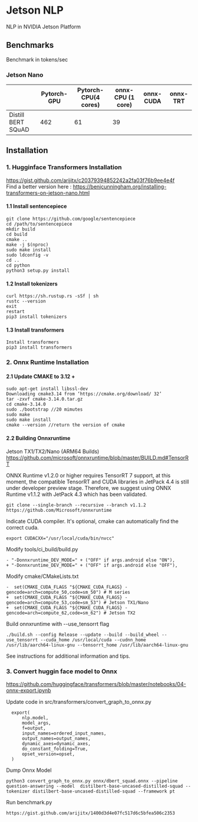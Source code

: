 # Jetson NLP
NLP in NVIDIA Jetson Platform

## Benchmarks

Benchmark in tokens/sec

### Jetson Nano

|                    | Pytorch-GPU | Pytorch-CPU(4 cores) | onnx-CPU (1 core) | onnx-CUDA | onnx-TRT |
|--------------------|-------------|----------------------|-------------------|-----------|----------|
| Distill BERT SQuAD |         462 |                   61 |                39 |           |          |

## Installation

   
### 1. Hugginface Transformers Installation

https://gist.github.com/arijitx/c20379394852242a2fa03f76b9ee4e4f<br>
Find a better version here : https://benjcunningham.org/installing-transformers-on-jetson-nano.html

####  1.1 Install sentencepiece

    git clone https://github.com/google/sentencepiece
    cd /path/to/sentencepiece
    mkdir build
    cd build
    cmake ..
    make -j $(nproc)
    sudo make install
    sudo ldconfig -v
    cd .. 
    cd python
    python3 setup.py install

#### 1.2 Install tokenizers

    curl https://sh.rustup.rs -sSf | sh
    rustc --version
    exit
    restart
    pip3 install tokenizers
    
#### 1.3 Install transformers

    Install transformers
    pip3 install transformers

### 2. Onnx Runtime Installation

#### 2.1 Update CMAKE to 3.12 + 

    sudo apt-get install libssl-dev
    Downloading cmake3.14 from ‘https://cmake.org/download/ 32’
    tar -zxvf cmake-3.14.0.tar.gz
    cd cmake-3.14.0
    sudo ./bootstrap //20 mimutes
    sudo make
    sudo make install
    cmake --version //return the version of cmake
    
#### 2.2 Building Onnxruntime 

Jetson TX1/TX2/Nano (ARM64 Builds)<br>
https://github.com/microsoft/onnxruntime/blob/master/BUILD.md#TensorRT<br>

ONNX Runtime v1.2.0 or higher requires TensorRT 7 support, at this moment, the compatible TensorRT and CUDA libraries in JetPack 4.4 is still under developer preview stage. Therefore, we suggest using ONNX Runtime v1.1.2 with JetPack 4.3 which has been validated.
    
    git clone --single-branch --recursive --branch v1.1.2 https://github.com/Microsoft/onnxruntime
 
Indicate CUDA compiler. It's optional, cmake can automatically find the correct cuda.
  
    export CUDACXX="/usr/local/cuda/bin/nvcc"
 
Modify tools/ci_build/build.py

    - "-Donnxruntime_DEV_MODE=" + ("OFF" if args.android else "ON"),
    + "-Donnxruntime_DEV_MODE=" + ("OFF" if args.android else "OFF"),
 
Modify cmake/CMakeLists.txt

    -  set(CMAKE_CUDA_FLAGS "${CMAKE_CUDA_FLAGS} -gencode=arch=compute_50,code=sm_50") # M series
    +  set(CMAKE_CUDA_FLAGS "${CMAKE_CUDA_FLAGS} -gencode=arch=compute_53,code=sm_53") # Jetson TX1/Nano 
    +  set(CMAKE_CUDA_FLAGS "${CMAKE_CUDA_FLAGS} -gencode=arch=compute_62,code=sm_62") # Jetson TX2
 
Build onnxruntime with --use_tensorrt flag

    ./build.sh --config Release --update --build --build_wheel --use_tensorrt --cuda_home /usr/local/cuda --cudnn_home /usr/lib/aarch64-linux-gnu --tensorrt_home /usr/lib/aarch64-linux-gnu
 
 
See instructions for additional information and tips.
### 3. Convert huggin face model to Onnx
https://github.com/huggingface/transformers/blob/master/notebooks/04-onnx-export.ipynb<br>

Update code in src/transformers/convert_graph_to_onnx.py

      export(
          nlp.model,
          model_args,
          f=output,
          input_names=ordered_input_names,
          output_names=output_names,
          dynamic_axes=dynamic_axes,
          do_constant_folding=True,
          opset_version=opset,
      )
      
Dump Onnx Model

    python3 convert_graph_to_onnx.py onnx/dbert_squad.onnx --pipeline question-answering --model  distilbert-base-uncased-distilled-squad --tokenizer distilbert-base-uncased-distilled-squad --framework pt
    
Run benchmark.py

    https://gist.github.com/arijitx/1400d3d4e07fc517d6c5bfea506c2353


